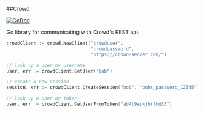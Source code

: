 ##Crowd

[![GoDoc](http://godoc.org/github.com/evergreen-ci/crowd?status.svg)](http://godoc.org/github.com/evergreen-ci/crowd)

Go library for communicating with Crowd's REST api.

```go
crowdClient := crowd.NewClient("crowduser",
                               "crowdpassword",
                               "https://crowd-server.com/")

// look up a user by username
user, err := crowdClient.GetUser("bob")

// create a new session
session, err := crowdClient.CreateSession("bob", "bobs_password_12345")

// look up a user by token
user, err := crowdClient.GetUserFromToken("ab4t9askjbrlkn33")
```
